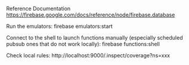 Reference Documentation 
https://firebase.google.com/docs/reference/node/firebase.database

Run the emulators:
firebase emulators:start

Connect to the shell to launch functions manually (especially scheduled pubsub ones that do not work locally):
firebase functions:shell

Check local rules:
http://localhost:9000/.inspect/coverage?ns=xxx
